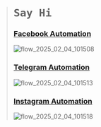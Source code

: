 ># `Say Hi`
>
>### [Facebook Automation](https://www.messenger.com/t/336062740301100)
>![flow_2025_02_04_101508](https://github.com/user-attachments/assets/12440ff5-71d2-45a7-b284-8c664911b134)
>
>### [Telegram Automation](https://t.me/automate_vixbot)
>![flow_2025_02_04_101513](https://github.com/user-attachments/assets/7ed182e7-db9f-45cd-94d1-efbba866ef30)
>
>### [Instagram Automation](https://www.instagram.com/vix.bot)
>![flow_2025_02_04_101518](https://github.com/user-attachments/assets/dfd667a0-3ec9-41ce-8788-f1e1d7314246)

